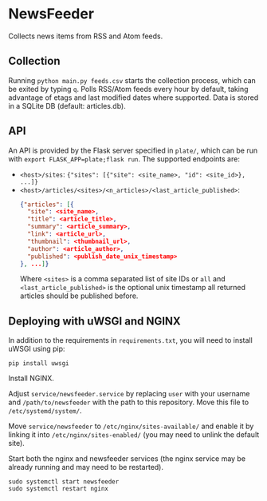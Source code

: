 # NewsFeeder

Collects news items from RSS and Atom feeds.

## Collection

Running `python main.py feeds.csv` starts the collection process, which can be exited by typing `q`. Polls RSS/Atom
feeds every hour by default, taking advantage of etags and last modified dates where supported. Data is stored in a
SQLite DB (default: articles.db).

## API

An API is provided by the Flask server specified in `plate/`, which can be run with `export FLASK_APP=plate;flask run`.
The supported endpoints are:

- `<host>/sites`: `{"sites": [{"site": <site_name>, "id": <site_id>}, ...]}`
- `<host>/articles/<sites>/<n_articles>/<last_article_published>`:
  ```json
  {"articles": [{
    "site": <site_name>,
    "title": <article_title>,
    "summary": <article_summary>,
    "link": <article_url>,
    "thumbnail": <thumbnail_url>,
    "author": <article_author>,
    "published": <publish_date_unix_timestamp>
  }, ...]}
  ```
  Where `<sites>` is a comma separated list of site IDs or `all` and `<last_article_published>` is the optional unix
  timestamp all returned articles should be published before.

## Deploying with uWSGI and NGINX

In addition to the requirements in `requirements.txt`, you will need to install uWSGI using pip:

```shell
pip install uwsgi
```

Install NGINX.

Adjust `service/newsfeeder.service` by replacing `user` with your username and `/path/to/newsfeeder` with the path to
this repository. Move this file to `/etc/systemd/system/`.

Move `service/newsfeeder` to `/etc/nginx/sites-available/` and enable it by linking it
into `/etc/nginx/sites-enabled/` (you may need to unlink the default site).

Start both the nginx and newsfeeder services (the nginx service may be already running and may need to be restarted).
```shell
sudo systemctl start newsfeeder
sudo systemctl restart nginx
```